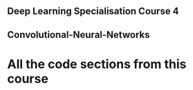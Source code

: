 ## Deep Learning Specialisation Course 4
## Convolutional-Neural-Networks
# All the code sections from this course
